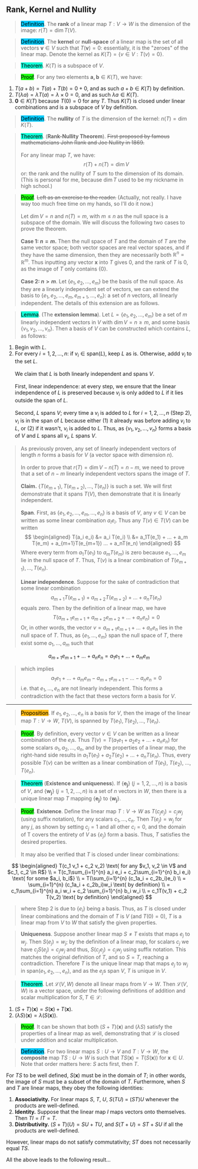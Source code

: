 
## Rank, Kernel and Nullity

> <span style="background-color: #03cafc; color: black;">Definition</span>. The **rank** of a linear map $T: V \to W$ is the dimension of the image: $r(T) = \dim T(V)$.

> <span style="background-color: #03cafc; color: black;">Definition</span>. The **kernel** or **null-space** of a linear map is the set of all vectors $\mathbf{v} \in V$ such that $T(\mathbf{v}) = 0$: essentially, it is the "zeroes" of the linear map. Denote the kernel as $K(T) = \{v \in V: T(v) = 0\}$.

> <span style="background-color: #12ffd7; color: black;">Theorem</span>. $K(T)$ is a subspace of $V$. 

> <span style="background-color: #1eff12; color: black;">Proof</span>. For any two elements $\mathbf{a,b}\in K(T)$, we have:
1. $T(a+b)=T(a)+T(b)=0+0$, and as such $a+b\in K(T)$ by definition.
2. $T(\lambda a) = \lambda T(a) = \lambda \times 0 = 0$, and as such $\lambda a \in K(T)$.
3. $\mathbf{0} \in K(T)$ because $T(0)=0$ for any $T$. Thus $K(T)$ is closed under linear combinations and is a subspace of $V$ by definition.

> <span style="background-color: #03cafc; color: black;">Definition</span>. The **nullity** of $T$ is the dimension of the kernel: $n(T) = \dim K(T)$.

> <span style="background-color: #12ffd7; color: black;">Theorem</span>. (**Rank-Nullity Theorem**). ~~First proposed by famous mathematicians John Rank and Joe Nullity in 1869.~~ <br/><br/>
For any linear map $T$, we have:
$$
r(T) + n(T) = \dim V
$$
> or: the rank and the nullity of $T$ sum to the dimension of its domain. (This is personal for me, because $\dim T$ used to be my nickname in high school.)

> <span style="background-color: #1eff12; color: black;">Proof</span>. ~~Left as an exercise to the reader.~~ (Actually, not really. I have way too much free time on my hands, so I'll do it now.)<br/><br/>
Let $\dim V = n$ and $n(T) = m$, with $m \leq n$ as the null space is a subspace of the domain. We will discuss the following two cases to prove the theorem.<br/><br/>
**Case 1: $n=m$.** Then the null space of $T$ and the domain of $T$ are the same vector space; both vector spaces are real vector spaces, and if they have the same dimension, then they are necessarily both $\mathbb{R}^n = \mathbb{R}^m$. Thus inputting any vector $\mathbf{x}$ into $T$ gives 0, and the rank of $T$ is 0, as the image of $T$ only contains $\{0\}$.<br/><br/>
**Case 2: $n>m$**. Let $\{e_1, e_2, ..., e_m\}$ be the basis of the null space. As they are a linearly independent set of vectors, we can extend the basis to $\{e_1, e_2, ..., e_m, e_{m+1}, ..., e_n\}$: a set of $n$ vectors, all linearly independent. The details of this extension are as follows.

> <span style="background-color: #12ffd7; color: black;">Lemma</span>. (The **extension lemma**). Let $L = \{e_1, e_2, ..., e_m\}$ be a set of $m$ linearly independent vectors in $V$ with $\dim V = n \geq m$, and some basis $\{v_1, v_2, ..., v_n\}$. Then a basis of $V$ can be constructed which contains $L$, as follows:
1. Begin with $L$.
2. For every $i = 1, 2, ..., n$: if $v_i \in \text{span}(L)$, keep $L$ as is. Otherwise, addd $v_i$ to the set $L$.
<br/><br/>
We claim that $L$ is both linearly independent and spans $V$. <br/><br/>
First, linear independence: at every step, we ensure that the linear independence of $L$ is preserved because $v_i$ is only added to $L$ if it lies outside the span of $L$. <br/><br/>
Second, $L$ spans $V$; every time a $v_i$ is added to $L$ for $i = 1, 2, ..., n$ (Step 2), $v_i$ is in the span of $L$ because either (1) it already was before adding $v_i$ to $L$, or (2) if it wasn't, $v_i$ is added to $L$. Thus, as $\{v_1, v_2, ..., v_n\}$ forms a basis of $V$ and $L$ spans all $v_i$, $L$ spans $V$.

> As previously proven, any set of linearly independent vectors of length $n$ forms a basis for $V$ (a vector space with dimension $n$). <br/><br/>
In order to prove that $r(T) = \dim V - n(T) = n - m$, we need to prove that a set of $n-m$ linearly independent vectors spans the image of $T$. <br/><br/>
**Claim.** $\{T(e_{m+1}), T(e_{m+2}), ..., T(e_n)\}$ is such a set. We will first demonstrate that it spans $T(V)$, then demonstrate that it is linearly independent. <br/><br/>
**Span**. First, as $\{e_1, e_2, ..., e_m, ..., e_n\}$ is a basis of $V$, any $v \in V$ can be written as some linear combination $a_i e_i$. Thus any $T(v) \in T(V)$ can be written
$$
\begin{aligned}
T(a_i e_i) &= a_i T(e_i) \\
 &= a_1T(e_1) + ... + a_m T(e_m) + a_{m+1}T(e_{m+1}) ... + a_nT(e_n)
\end{aligned}
$$
> Where every term from $a_1T(e_1)$ to $a_mT(e_m)$ is zero because $e_1, ..., e_m$ lie in the null space of $T$. Thus, $T(v)$ is a linear combination of $T(e_{m+1}), ..., T(e_n)$. <br/><br/>
**Linear independence**. Suppose for the sake of contradiction that some linear combination 
$$
a_{m+1} T(e_{m+1}) + a_{m+2} T(e_{m+2}) + ... + a_n T(e_n)
$$
> equals zero. Then by the definition of a linear map, we have
$$
T(a_{m+1}e_{m+1} + a_{m+2} e_{m+2} + ... + a_n e_n) = 0
$$
> Or, in other words, the vector $v = a_{m+1} e_{m+1} + ... + a_n e_n$ lies in the null space of $T$. Thus, as $\{e_1, ..., e_m\}$ span the null space of $T$, there exist some $a_1, ..., a_m$ such that

$$
a_{m+1} e_{m+1} + ... + a_n e_n = a_1 e_1 + ... + a_m e_m
$$
> which implies
$$
a_1 e_1 + ... + a_m e_m - a_{m+1} e_{m+1} - ... - a_{n}e_n = 0 
$$
> i.e. that $e_1, ..., e_{n}$ are not linearly independent. This forms a contradiction with the fact that these vectors form a basis for $V$.

---

> <span style="background-color: #ffb812; color: black;">Proposition</span>. If ${e_1, e_2, ..., e_n}$ is a basis for $V$, then the image of the linear map $T: V \to W$, $T(V)$, is spanned by $T(e_1), T(e_2), ..., T(e_n)$.

> <span style="background-color: #1eff12; color: black;">Proof</span>. By definition, every vector $v \in V$ can be written as a linear combination of the $e_i$s. Thus $T(v)=T(a_1e_1 + a_2e_2 + ... + a_ne_n)$ for some scalars $a_1, a_2, ..., a_n$, and by the properties of a linear map, the right-hand side results in $a_1 T(e_1) + a_2 T(e_2) + ... + a_n T(e_n)$. Thus, every possible $T(v)$ can be written as a linear combination of $T(e_1)$, $T(e_2)$, ..., $T(e_n)$.

> <span style="background-color: #12ffd7; color: black;">Theorem</span> (**Existence and uniqueness**).  If $\{\mathbf{e_j}\}$ ($j = 1, 2, ..., n$) is a basis of $V$, and $\{\mathbf{w_j}\}$ ($j=1,2,...,n$) is a set of $n$ vectors in $W$, then there is a unique linear map $T$ mapping $\{\mathbf{e_j}\}$ to $\{\mathbf{w_j}\}$. 

> <span style="background-color: #1eff12; color: black;">Proof</span>. **Existence**. Define the linear map $T: V \to W$ as $T(c_j e_j) = c_j w_j$ (using suffix notation), for any scalars $c_1, ..., c_n$. Then $T(e_j) = w_j$ for any $j$, as shown by setting $c_j = 1$ and all other $c_i = 0$, and the domain of T covers the entirety of $V$ as $\{e_j\}$ form a basis. Thus, $T$ satisfies the desired properties. <br/><br/>
It may also be verified that $T$ is closed under linear combinations:

$$
\begin{aligned}
T(c_1 v_1 + c_2 v_2) \text{ for any $v_1, v_2 \in V$ and $c_1, c_2 \in R$} \\
= T(c_1\sum_{i=1}^{n} a_i e_i + c_2\sum_{i=1}^{n} b_i e_i) \text{ for some $a_i, b_i$} \\
= T(\sum_{i=1}^{n} (c_1a_i + c_2b_i)e_i) \\
= \sum_{i=1}^{n} (c_1a_i + c_2b_i)w_i \text{ by definition} \\
= c_1\sum_{i=1}^{n} a_i w_i + c_2 \sum_{i=1}^{n} b_i w_i \\
= c_1T(v_1) + c_2 T(v_2) \text{ by definition}
\end{aligned}
$$
> where Step 2 is due to $\{e_i\}$ being a basis. Thus, as $T$ is closed under linear combinations and the domain of $T$ is $V$ (and $T(0)=0$), $T$ is a linear map from $V$ to $W$ that satisfy the given properties.

> **Uniqueness**. Suppose another linear map $S \neq T$ exists that maps $e_j$ to $w_j$. Then $S(e_j)=w_j$; by the definition of a linear map, for scalars $c_j$ we have $c_jS(e_j) = c_jw_j$ and thus, $S(c_j e_j)=c_jw_j$ using suffix notation. This matches the original definition of $T$, and so $S = T$, reaching a contradiction. Therefore $T$ is the unique linear map that maps $e_j$ to $w_j$ in $\text{span}(e_1, e_2, ..., e_n)$, and as the $e_j$s span $V$, $T$ is unique in $V$.

> <span style="background-color: #12ffd7; color: black;">Theorem</span>. Let $\mathcal{L}(V,W)$ denote all linear maps from $V \to W$. Then $\mathcal{L}(V,W)$ is a vector space, under the following definitions of addition and scalar multiplication for $S, T \in \mathcal{L}$:
1. $(S+T)(\mathbf{x}) = S(\mathbf{x})+T(\mathbf{x})$. 
2. $(\lambda S)(\mathbf{x}) = \lambda(S(\mathbf{x}))$.

> <span style="background-color: #1eff12; color: black;">Proof</span>. It can be shown that both $(S+T)(\mathbf{x})$ and $(\lambda S)$ satisfy the properties of a linear map as well, demonstrating that $\mathcal{L}$ is closed under addition and scalar multiplication.

> <span style="background-color: #03cafc; color: black;">Definition</span>. For two linear maps $S: U \to V$ and $T: V \to W$, the **composite** map $TS: U \to W$ is such that $TS(\mathbf{x}) = T(S(\mathbf{x}))$ for $\mathbf{x} \in U$. Note that order matters here: $S$ acts first, then $T$.

For $TS$ to be well defined, $S(\mathbf{x})$ must be in the domain of $T$; in other words, the image of $S$ must be a subset of the domain of $T$. Furthermore, when $S$ and $T$ are linear maps, they obey the following identities:
1. **Associativity.** For linear maps $S$, $T$, $U$, $S(TU)$ = $(ST)U$ whenever the products are well-defined.
2. **Identity.** Suppose that the linear map $I$ maps vectors onto themselves. Then $TI = IT = T$.
3. **Distributivity.** $(S+T)(U) = SU+TU$, and $S(T+U)=ST+SU$ if all the products are well-defined.

However, linear maps do not satisfy commutativity; $ST$ does not necessarily equal $TS$.

All the above leads to the following result...